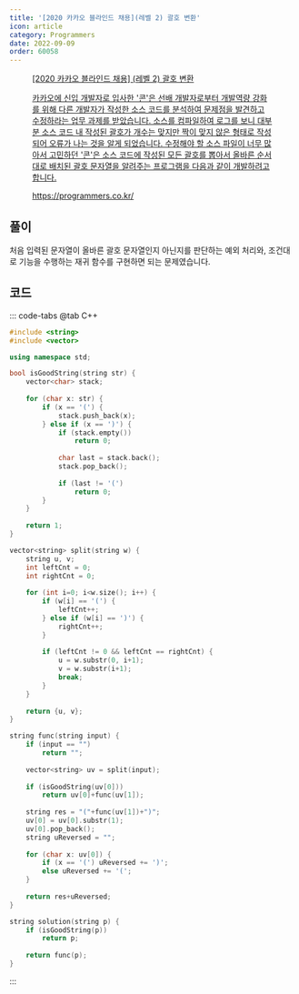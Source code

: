 ```yaml
---
title: '[2020 카카오 블라인드 채용](레벨 2) 괄호 변환'
icon: article
category: Programmers
date: 2022-09-09
order: 60058
---
```


<figure class="opengraph"><a href="https://programmers.co.kr/learn/courses/30/lessons/60058" data-source-url="https://programmers.co.kr/learn/courses/30/lessons/60058">
<div class="og-image" style="background-image: url('https://drive.google.com/uc?export=view&id=1J7HqHQeh0rWbRtmHtU9-1E36gTRhJX8N');"></div>
<div class="og-text">
<p class="og-title">[2020 카카오 블라인드 채용] (레벨 2) 괄호 변환</p>
<p class="og-desc">카카오에 신입 개발자로 입사한 '콘'은 선배 개발자로부터 개발역량 강화를 위해 다른 개발자가 작성한 소스 코드를 분석하여 문제점을 발견하고 수정하라는 업무 과제를 받았습니다. 소스를 컴파일하여 로그를 보니 대부분 소스 코드 내 작성된 괄호가 개수는 맞지만 짝이 맞지 않은 형태로 작성되어 오류가 나는 것을 알게 되었습니다.
수정해야 할 소스 파일이 너무 많아서 고민하던 '콘'은 소스 코드에 작성된 모든 괄호를 뽑아서 올바른 순서대로 배치된 괄호 문자열을 알려주는 프로그램을 다음과 같이 개발하려고 합니다.</p>
<p class="og-host">https://programmers.co.kr/</p></div></a></figure>

## 풀이
처음 입력된 문자열이 올바른 괄호 문자열인지 아닌지를 판단하는 예외 처리와, 조건대로 기능을 수행하는 재귀 함수를 구현하면 되는 문제였습니다.

## 코드
::: code-tabs
@tab C++
```cpp
#include <string>
#include <vector>

using namespace std;

bool isGoodString(string str) {
    vector<char> stack;
    
    for (char x: str) {
        if (x == '(') {
            stack.push_back(x);
        } else if (x == ')') {
            if (stack.empty())
                return 0;
            
            char last = stack.back();
            stack.pop_back();
            
            if (last != '(')
                return 0;
        }
    }
    
    return 1;
}

vector<string> split(string w) {
    string u, v;
    int leftCnt = 0;
    int rightCnt = 0;
    
    for (int i=0; i<w.size(); i++) {
        if (w[i] == '(') {
            leftCnt++;
        } else if (w[i] == ')') {
            rightCnt++;
        }
        
        if (leftCnt != 0 && leftCnt == rightCnt) {
            u = w.substr(0, i+1);
            v = w.substr(i+1);
            break;
        }
    }
    
    return {u, v};
}

string func(string input) {
    if (input == "")
        return "";
    
    vector<string> uv = split(input);
    
    if (isGoodString(uv[0]))
        return uv[0]+func(uv[1]);
    
    string res = "("+func(uv[1])+")";
    uv[0] = uv[0].substr(1);
    uv[0].pop_back();
    string uReversed = "";
    
    for (char x: uv[0]) {
        if (x == '(') uReversed += ')';
        else uReversed += '(';
    }
    
    return res+uReversed;
}

string solution(string p) {
    if (isGoodString(p))
        return p;
    
    return func(p);
}
```
:::
